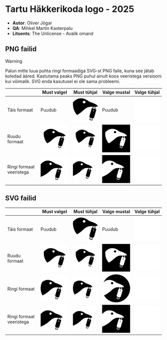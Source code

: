# Tartu Häkkerikoda logo - 2025
- **Autor**: Oliver Jõgar
- **QA**: Mihkel Martin Kasterpalu
- **Litsents**: The Unlicense - Avalik omand

## PNG failid
> [!WARNING]
> Palun mitte luua puhta ringi formaadiga SVG-st PNG faile, kuna see jätab koledad ääred. 
Kastutama peaks PNG puhul ainult koos veeristega versiooni kui võimalik. SVG enda kasutusel ei ole sama probleemi.

|                          | Must valgel                                                                            | Must tühjal                                                                         | Valge mustal                                                                           | Valge tühjal                                                                        |
|--------------------------|----------------------------------------------------------------------------------------|-------------------------------------------------------------------------------------|----------------------------------------------------------------------------------------|-------------------------------------------------------------------------------------|
| Täis formaat             | Puudub                                                                                 | <img src="./logos/png/hklogo_full-size_black_on_no-bg.png" width=200></img>         | Puudub                                                                                 | <img src="./logos/png/hklogo_full-size_white_on_no-bg.png" width=200></img>         |
| Ruudu formaat            | <img src="./logos/png/hklogo_square_black_on_white-bg.png" width=200></img>            | <img src="./logos/png/hklogo_square_black_on_no-bg.png" width=200></img>            | <img src="./logos/png/hklogo_square_white_on_black-bg.png" width=200></img>            | <img src="./logos/png/hklogo_square_white_on_no-bg.png" width=200></img>            |
| Ringi formaat veeristega | <img src="./logos/png/hklogo_circle-overlapped_black_on_white-bg.png" width=200></img> | <img src="./logos/png/hklogo_circle-overlapped_black_on_no-bg.png" width=200></img> | <img src="./logos/png/hklogo_circle-overlapped_white_on_black-bg.png" width=200></img> | <img src="./logos/png/hklogo_circle-overlapped_white_on_no-bg.png" width=200></img> |

## SVG failid
|                          | Must valgel                                                                            | Must tühjal                                                                         | Valge mustal                                                                           | Valge tühjal                                                                        |
|--------------------------|----------------------------------------------------------------------------------------|-------------------------------------------------------------------------------------|----------------------------------------------------------------------------------------|-------------------------------------------------------------------------------------|
| Täis formaat             | Puudub                                                                                 | <img src="./logos/svg/hklogo_full-size_black_on_no-bg.svg" width=200></img>         | Puudub                                                                                 | <img src="./logos/svg/hklogo_full-size_white_on_no-bg.svg" width=200></img>         |
| Ruudu formaat            | <img src="./logos/svg/hklogo_square_black_on_white-bg.svg" width=200></img>            | <img src="./logos/svg/hklogo_square_black_on_no-bg.svg" width=200></img>            | <img src="./logos/svg/hklogo_square_white_on_black-bg.svg" width=200></img>            | <img src="./logos/svg/hklogo_square_white_on_no-bg.svg" width=200></img>            |
| Ringi formaat            | <img src="./logos/svg/hklogo_circle_black_on_white-bg.svg" width=200></img>            | <img src="./logos/svg/hklogo_circle_black_on_no-bg.svg" width=200></img>            | <img src="./logos/svg/hklogo_circle_white_on_black-bg.svg" width=200></img>            | <img src="./logos/svg/hklogo_circle_white_on_no-bg.svg" width=200></img>            |
| Ringi formaat veeristega | <img src="./logos/svg/hklogo_circle-overlapped_black_on_white-bg.svg" width=200></img> | <img src="./logos/svg/hklogo_circle-overlapped_black_on_no-bg.svg" width=200></img> | <img src="./logos/svg/hklogo_circle-overlapped_white_on_black-bg.svg" width=200></img> | <img src="./logos/svg/hklogo_circle-overlapped_white_on_no-bg.svg" width=200></img> |